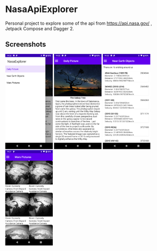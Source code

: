 # NasaApiExplorer
Personal project to explore some of the api from https://api.nasa.gov/ , Jetpack Compose and Dagger 2. 

## Screenshots

<p>
  <img src="screenshots/drawer.png" width="30%" height="30%" >
  <img src="screenshots/daily_picture.png" width="30%" height="30%" >
  <img src="screenshots/near_earth_objects.png" width="30%" height="30%" >
  <img src="screenshots/mars_picture.png" width="30%" height="30%" >
</p>
